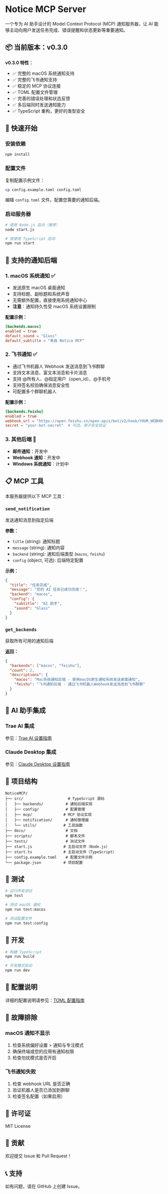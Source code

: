 # Notice MCP Server

一个专为 AI 助手设计的 Model Context Protocol (MCP) 通知服务器，让 AI 能够主动向用户发送任务完成、错误提醒和状态更新等重要通知。

## 📦 当前版本：v0.3.0

**v0.3.0 特性：**
- ✅ 完整的 macOS 系统通知支持
- ✅ 完整的飞书通知支持
- ✅ 稳定的 MCP 协议连接
- ✅ TOML 配置文件管理
- ✅ 完善的错误处理和状态反馈
- ✅ 多后端同时发送通知能力
- ✅ TypeScript 重构，更好的类型安全

## 🚀 快速开始

### 安装依赖

```bash
npm install
```

### 配置文件

复制配置示例文件：

```bash
cp config.example.toml config.toml
```

编辑 `config.toml` 文件，配置您需要的通知后端。

### 启动服务器

```bash
# 使用 Node.js 启动（推荐）
node start.js

# 或使用 TypeScript 启动
npm run start
```

## 🔧 支持的通知后端

### 1. macOS 系统通知 ✅
- 发送原生 macOS 桌面通知
- 支持标题、副标题和系统声音
- 无需额外配置，直接使用系统通知中心
- **注意**：通知持久性受 macOS 系统设置限制

**配置示例：**
```toml
[backends.macos]
enabled = true
default_sound = "Glass"
default_subtitle = "来自 Notice MCP"
```

### 2. 飞书通知 ✅
- 通过飞书机器人 Webhook 发送消息到飞书群聊
- 支持文本消息、富文本消息和卡片消息
- 支持 @所有人、@指定用户（open_id）、@手机号
- 支持签名校验确保消息安全性
- 可配置多个群聊机器人

**配置示例：**
```toml
[backends.feishu]
enabled = true
webhook_url = "https://open.feishu.cn/open-apis/bot/v2/hook/YOUR_WEBHOOK_TOKEN"
secret = "your-bot-secret"  # 可选，用于安全验证
```

### 3. 其他后端 🚧
- **邮件通知**：开发中
- **Webhook 通知**：开发中
- **Windows 系统通知**：计划中

## 📋 MCP 工具

本服务器提供以下 MCP 工具：

### `send_notification`
发送通知消息到指定后端

**参数：**
- `title` (string): 通知标题
- `message` (string): 通知内容
- `backend` (string): 通知后端类型 (`macos`, `feishu`)
- `config` (object, 可选): 后端特定配置

**示例：**
```json
{
  "title": "任务完成",
  "message": "您的 AI 任务已成功完成！",
  "backend": "macos",
  "config": {
    "subtitle": "AI 助手",
    "sound": "Glass"
  }
}
```

### `get_backends`
获取所有可用的通知后端

**返回：**
```json
{
  "backends": ["macos", "feishu"],
  "count": 2,
  "descriptions": {
    "macos": "Mac系统通知后端 - 使用macOS原生通知系统发送桌面通知",
    "feishu": "飞书通知后端 - 通过飞书机器人Webhook发送消息到飞书群聊"
  }
}
```

## 🔗 AI 助手集成

### Trae AI 集成

参见：[Trae AI 设置指南](./docs/TRAE_SETUP.md)

### Claude Desktop 集成

参见：[Claude Desktop 设置指南](./docs/CLAUDE_DESKTOP_SETUP.md)

## 📁 项目结构

```
NoticeMCP/
├── src/                    # TypeScript 源码
│   ├── backends/          # 通知后端实现
│   ├── config/            # 配置管理
│   ├── mcp/              # MCP 协议实现
│   ├── notification/      # 通知管理器
│   └── utils/            # 工具函数
├── docs/                  # 文档
├── scripts/               # 脚本文件
├── tests/                 # 测试文件
├── start.js              # 主启动文件（Node.js）
├── start.ts              # 主启动文件（TypeScript）
├── config.example.toml    # 配置文件示例
└── package.json          # 项目配置
```

## 🧪 测试

```bash
# 运行所有测试
npm test

# 测试 macOS 通知
npm run test:macos

# 测试配置文件
npm run test:config
```

## 🔧 开发

```bash
# 构建 TypeScript
npm run build

# 开发模式启动
npm run dev
```

## 📝 配置说明

详细的配置说明请参见：[TOML 配置指南](./docs/TOML_CONFIG_GUIDE.md)

## 🐛 故障排除

### macOS 通知不显示
1. 检查系统偏好设置 > 通知与专注模式
2. 确保终端或您的应用有通知权限
3. 检查勿扰模式是否开启

### 飞书通知失败
1. 检查 webhook URL 是否正确
2. 验证机器人是否已添加到群聊
3. 检查签名配置（如果启用）

## 📄 许可证

MIT License

## 🤝 贡献

欢迎提交 Issue 和 Pull Request！

## 📞 支持

如有问题，请在 GitHub 上创建 Issue。